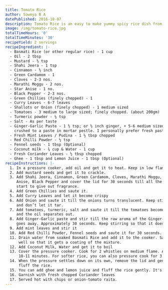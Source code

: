 ```yaml
---
title: Tomato Rice
author: Sowmya B A
datePublished: 2016-10-07
description: Tomato Rice is an easy to make yummy spicy rice dish from South India.
image: /img/tomato-rice.jpg
totalTimeHours: '0'
totalTimeMinutes: '30'
recipeYield: 2 servings
recipeIngredient: |-
  - Basmati Rice (or other regular rice) - 1 cup
  - Oil - 2 tbsp
  - Mustard - ½ tsp
  - Shahi Jeera - 1 tsp
  - Cinnamon - ½ inch
  - Green Cardamom - 1
  - Cloves - 2-3 nos.
  - Marathi Moggu - 2 nos.
  - Star Anise - 1 no.
  - Black Pepper - 2-3 nos.
  - Green Chillies (finely chopped) - 1
  - Curry Leaves - 6-7 leaves
  - Shallots or Onion (finely chopped) - 1 medium sized
  - Tomatoes - 3 medium to large sized; finely chopped. (about 200gm)
  - Turmeric powder - ¼ tsp
  - Salt - As per taste
  - Ginger-Garlic Paste - 1 ½ tsp; or ½ inch ginger, + 5-6 medium sized garlic
    crushed to a paste in mortar pestle. I personally prefer fresh paste.
  - Fresh Mint Leaves / Pudina - 1 ½ tbsp chopped
  - Red Chilli Powder - ½ tsp
  - Fennel seeds - 1 tbsp (Optional)
  - Coconut milk - ¾ cup & Water - 1 cup
  - Fresh Coriander Leaves - ½ tbsp chopped
  - Ghee - 1 tbsp and Lemon Juice - 1 tbsp (Optional)
recipeInstructions: |-
  1. In a pressure cooker, add oil and get it to heat. Keep in low flame.
  2. Add mustard seeds and get it to crackle.
  3. Add Shahi Jeera, Cinnamon, Green Cardamom, Cloves, Marathi Moggu, Star
     Anise, Black Pepper and cover the lid for 30 seconds till all the spices
     start to give out fragrance.
  4. Add Green Chillies and saute it.
  5. Add Curry Leaves and let it become crispy
  6. Add Onion and saute it till the onions turns translucent. Keep stirring
     and don’t let it tar.
  7. Add tomatoes, turmeric, salt and saute it till the tomatoes becomes pulpy
     and the oil separates out.
  8. Add Ginger-Garlic paste and stir till the raw aroma of the Ginger-Garlic
     goes away. Approximately 30 seconds. Keep stirring so that it does tar up.
  9. Add mint leaves and stir it
  10. Add Red Chilli Powder, Fennel seeds and saute it for 30 seconds.
  11. Drain water from soaked Basmati Rice and add it to the cooker. Saute it
      well so that it gets a coating of the mixture.
  12. Add Coconut Milk, Water and get it to boil
  13. Cover the pressure cooker. Cook for 2 whistles on medium flame. About
      10-11 minutes. For softer rice, you can also pressure cook for 3 whistles.
  14. When the pressure settles down on its own, remove the lid and gently
      fluff the rice.
  15. You can add ghee and lemon juice and fluff the rice gently. It's optional.
  16. Garnish with fresh chopped Coriander leaves
  17. Served hot with chips or onion-tomato raita.
---
```

